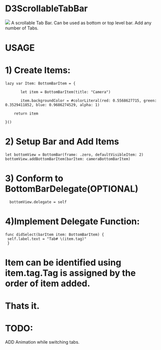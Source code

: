 # D3ScrollableTabBar
![](demo.gif)
A scrollable Tab Bar. Can be used as bottom or top level bar. Add any number of Tabs.

# USAGE
# 1) Create Items:


    lazy var Item: BottomBarItem = {
    
           let item = BottomBarItem(title: "Camera")
        
           item.backgroundColor = #colorLiteral(red: 0.5568627715, green: 0.3529411852, blue: 0.9686274529, alpha: 1)
           
        return item
        
    }()
    
# 2) Setup Bar and Add Items

    let bottomView = BottomBar(frame: .zero, defaultVisibleItem: 2)
    bottomView.addBottomBarItem(barItem: cameraBottomBarItem)
    
   
# 3) Conform to BottomBarDelegate(OPTIONAL)
      
      bottomView.delegate = self
 
# 4)Implement Delegate Function:

    func didSelect(barItem item: BottomBarItem) {
	 self.label.text = "Tab# \(item.tag)"
     }
# Item can be identified using item.tag.Tag is assigned by the order of item added.
# Thats it.
 
 # TODO:
 ADD Animation while switching tabs.
